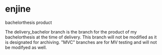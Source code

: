 # enjine
bachelorthesis product

The delivery_bachelor branch is the branch for the product of my bachelorthesis at the time of delivery. This branch will not be modified as it is designated for archiving.
"MVC" branches are for MV testing and will not be modifyed as well.
